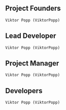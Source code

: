 ## Project Founders
    Viktor Popp (ViktorPopp)

## Lead Developer
    Viktor Popp (ViktorPopp)

## Project Manager
    Viktor Popp (ViktorPopp)

## Developers
    Viktor Popp (ViktorPopp)
